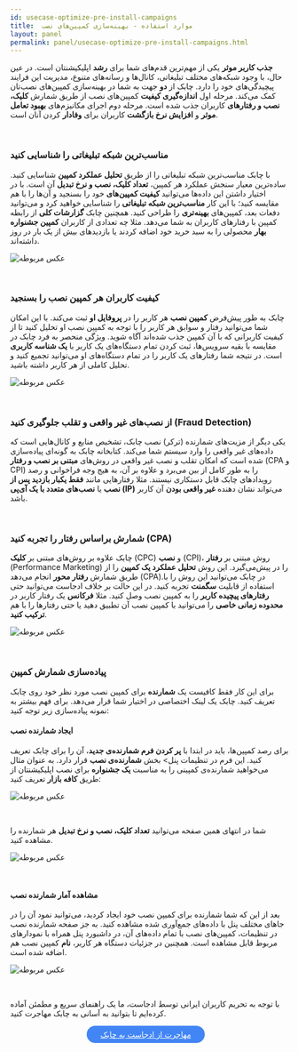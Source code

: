 ```yaml
---
id: usecase-optimize-pre-install-campaigns
title:  موارد استفاده - بهینه‌سازی کمپین‌های نصب
layout: panel
permalink: panel/usecase-optimize-pre-install-campaigns.html
---
```


**جذب کاربر موثر** یکی از مهم‌ترین قدم‌های شما برای **رشد** اپلیکیشنتان است. در عین حال، با وجود شبکه‌های مختلف تبلیغاتی، کانال‌ها و رسانه‌های متنوع، مدیریت این فرایند پیچیدگی‌های خود را دارد. چابک از **دو** جهت به شما در بهینه‌سازی کمپین‌های نصب‌تان کمک می‌کند. مرحله اول **اندازه‌گیری کیفیت** کمپین‌های نصب از طریق شمارش‌ **کلیک، نصب و رفتار‌های** کاربران جذب شده است. مرحله دوم اجرای مکانیزم‌های **بهبود تعامل موثر** و **افزایش نرخ بازگشت** کاربران برای **وفادار** کردن آنان است. 

<Br>

### مناسب‌ترین شبکه تبلیغاتی را شناسایی کنید

با چابک مناسب‌ترین شبکه تبلیغاتی را از طریق **تحلیل عملکرد کمپین** شناسایی کنید. ساده‌ترین معیار سنجش عملکرد هر کمپین، **تعداد کلیک، نصب و نرخ تبدیل** آن است. با در اختیار داشتن این داده‌ها می‌توانید **کیفیت کمپین‌های** خود را بسنجید و آن‌ها را با هم مقایسه کنید؛ با این کار **مناسب‌ترین شبکه تبلیغاتی** را شناسایی خواهید کرد و می‌توانید دفعات بعد، کمپین‌های **بهینه‌تری** را طراحی کنید. همچنین چابک **گزارشات کلی** از رابطه کمپین با رفتارهای کاربران به شما می‌دهد. مثلا چه تعدادی از کاربران **کمپین جشنواره بهار** محصولی را به سبد خرید خود اضافه کردند یا بازدید‌های بیش از یک بار در روز داشته‌اند.


![عکس مربوطه](https://raw.githubusercontent.com/chabokpush/chabok-assets/master/chabok-docs/panel/Tracker-detail.png)

<Br>

### کیفیت کاربران هر کمپین‌ نصب را بسنجید

چابک به طور پیش‌فرض **کمپین نصب** هر کاربر را در **پروفایل او** ثبت می‌کند. با این امکان شما می‌توانید رفتار و سوابق هر کاربر را با توجه به کمپین نصب او تحلیل کنید تا از کیفیت کاربرانی که با آن کمپین جذب شده‌اند آگاه شوید. ویژگی منحصر به فرد چابک در مقایسه با بقیه سرویس‌ها، ثبت کردن تمام دستگاه‌های یک کاربر با **یک شناسه کاربری** است. در نتیجه شما رفتار‌های یک کاربر را در تمام دستگاه‌های او می‌توانید تجمیع کنید و تحلیل کاملی از هر کاربر داشته باشید. 

 ![عکس مربوطه](http://uupload.ir/files/3kc5_trackxyzz.png)

<Br>

### از نصب‌های غیر واقعی و تقلب جلوگیری کنید (Fraud Detection)

یکی دیگر از مزیت‌های شمارنده (ترکر) نصب چابک، تشخیص منابع و کانال‌هایی است که داده‌های غیر واقعی را وارد سیستم شما می‌کند. کتابخانه چابک به گونه‌ای پیاده‌سازی شده است که امکان تقلب و نصب غیر واقعی در روش‌های **مبتنی بر نصب و رفتار** (CPA و CPI) را به طور کامل از بین می‌برد و علاوه بر آن، به هیج وجه فراخوانی و رصد رویداد‌های چابک قابل دستکاری نیستند. مثلا رفتارهایی مانند **فقط یکبار بازدید پس از نصب** یا **نصب‌های متعدد با یک آی‌پی (IP)** می‌تواند نشان دهنده **غیر واقعی بودن** آن کاربر باشد. 

<Br>

### شمارش براساس رفتار را تجربه کنید (CPA)

چابک علاوه بر روش‌های مبتنی بر **کلیک** (CPC) و **نصب** (CPI)، روش مبتنی بر **رفتار** (Performance Marketing) را در پیش‌می‌گیرد. این روش **تحلیل عملکرد یک کمپین** را  از طریق شمارش **رفتار محور** انجام می‌دهد (CPA).در چابک می‌توانید این روش را با استفاده از قابلیت **سگمنت** تجربه کنید. در این حالت بر خلاف ادجاست می‌توانید حتی **رفتار‌های پیچیده کاربر** را به کمپین نصب وصل کنید. مثلا **فرکانس** یک رفتار کاربر در **محدوده زمانی خاصی** را می‌توانید با کمپین نصب آن تطبیق دهید یا حتی رفتار‌ها را با هم **ترکیب کنید**. 

 ![عکس مربوطه](http://uupload.ir/files/j121_cpasegment.png)

<Br>

### پیاده‌سازی شمارش کمپین 

برای این کار فقط کافیست یک **شمارنده** برای کمپین نصب مورد نظر خود روی چابک تعریف کنید. چابک یک لینک اختصاصی در اختیار شما قرار می‌دهد. برای فهم بیشتر به نمونه پیاده‌سازی زیر توجه کنید:


#### ایجاد شمارنده نصب

برای رصد کمپین‌ها، باید در ابتدا با **پر کردن فرم شمارنده‌ی جدید**، آن را برای چابک تعریف کنید. این فرم در تنظیمات پنل> بخش **شمارنده‌ی نصب** قرار دارد. به عنوان مثال می‌خواهید شمارنده‌ی کمپینی را به مناسبت **یک جشنواره** برای نصب اپلیکیشنتان از طریق **کافه بازار** تعریف کنید:

 ![عکس مربوطه](https://raw.githubusercontent.com/chabokpush/chabok-assets/master/chabok-docs/panel/Create-tracker.png)

<Br>

شما در انتهای همین صفحه می‌توانید **تعداد کلیک، نصب و نرخ تبدیل** هر شمارنده را مشاهده کنید.

 ![عکس مربوطه](http://uupload.ir/files/p51o_trackerlist.png)

<Br>

#### مشاهده آمار شمارنده نصب

بعد از این که شما شمارنده برای کمیپن نصب خود ایجاد کردید، می‌توانید نمود آن را در جاهای مختلف پنل با داده‌های جمع‌آوری شده مشاهده کنید. به جز صفحه شمارنده نصب در تنظیمات، کمپین‌های نصب با تمام داده‌های آن، در داشبورد پنل همراه با نمودارهای مربوط قابل مشاهده است. همچنین در جزئیات دستگاه هر کاربر، **نام** کمپین نصب هم اضافه شده است.

![عکس مربوطه](https://raw.githubusercontent.com/chabokpush/chabok-assets/master/chabok-docs/panel/Tracker-detail.png)

<Br>

با توجه به تحریم کاربران ایرانی توسط ادجاست، ما یک راهنمای سریع و مطمئن آماده کرده‌ایم تا بتوانید به آسانی به چابک مهاجرت کنید.

<div align="center">   
    <a style="display: inline-block; text-align: center; border-radius: 40px; background: #4285f4; color: white !important; padding: 7px 25px; margin-right: 15px; cursor: pointer; transition: all 0.25s ease;" href="/android/migration-adjust-to-chabok.html">مهاجرت از ادجاست به چابک</a>
</div>
